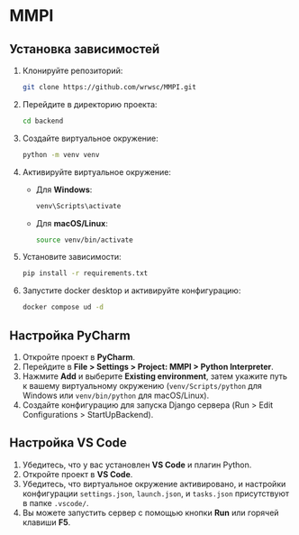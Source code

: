 # MMPI

## Установка зависимостей

1. Клонируйте репозиторий:
    ```bash
    git clone https://github.com/wrwsc/MMPI.git
    ```

2. Перейдите в директорию проекта:
    ```bash
    cd backend
    ```

3. Создайте виртуальное окружение:
    ```bash
    python -m venv venv
    ```

4. Активируйте виртуальное окружение:
    - Для **Windows**:
      ```bash
      venv\Scripts\activate
      ```
    - Для **macOS/Linux**:
      ```bash
      source venv/bin/activate
      ```

5. Установите зависимости:
    ```bash
    pip install -r requirements.txt
    ```
6. Запустите docker desktop и активируйте конфигурацию:
   ```bash
   docker compose ud -d
   ```

## Настройка PyCharm

1. Откройте проект в **PyCharm**.
2. Перейдите в **File > Settings > Project: MMPI > Python Interpreter**.
3. Нажмите **Add** и выберите **Existing environment**, затем укажите путь к вашему виртуальному окружению (`venv/Scripts/python` для Windows или `venv/bin/python` для macOS/Linux).
4. Создайте конфигурацию для запуска Django сервера (Run > Edit Configurations > StartUpBackend).

## Настройка VS Code

1. Убедитесь, что у вас установлен **VS Code** и плагин Python.
2. Откройте проект в **VS Code**.
3. Убедитесь, что виртуальное окружение активировано, и настройки конфигурации `settings.json`, `launch.json`, и `tasks.json` присутствуют в папке `.vscode/`.
4. Вы можете запустить сервер с помощью кнопки **Run** или горячей клавиши **F5**.


